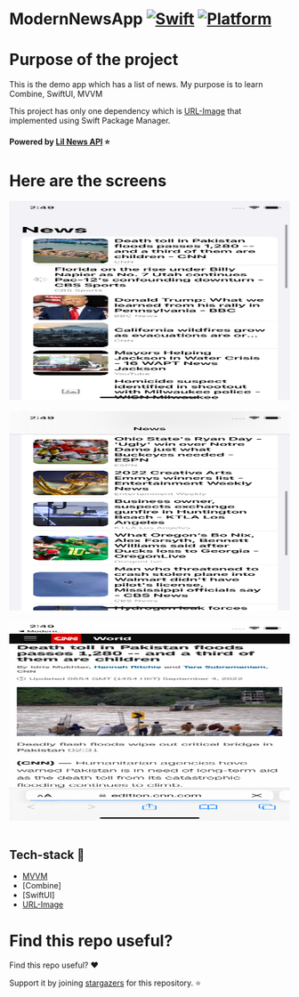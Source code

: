 

# ModernNewsApp [![Swift](https://img.shields.io/badge/Swift-5.1-orange.svg)]() [![Platform](https://img.shields.io/badge/platform-iOS15.1-lightgrey.svg)]()

Purpose of the project
======================

This is the demo app which has a list of news. My purpose is to learn Combine, SwiftUI, MVVM

This project has only one dependency which is [URL-Image](https://github.com/dmytro-anokhin/url-image) that implemented using Swift Package Manager.

#### Powered by [Lil News API](https://api.lil.software/news) :star: 

Here are the screens
======================
<p float="left">
  <img src="ScreenFiles/ss1.png" width="1200" height= "358"/>&nbsp; 
    <img src="ScreenFiles/ss2.png" width="1200" height= "358"/>&nbsp; 
      <img src="ScreenFiles/ss3.png" width="1200" height= "358"/>&nbsp; 
  </br> 
</p>

## Tech-stack :calling:

* [MVVM](https://www.raywenderlich.com/34-design-patterns-by-tutorials-mvvm)
* [Combine]
* [SwiftUI]
* [URL-Image](https://github.com/dmytro-anokhin/url-image)

Find this repo useful?
======================

Find this repo useful? :heart: 

Support it by joining [stargazers](https://github.com/emrdgrmnci/ModernNewsApp/stargazers) for this repository. :star:
